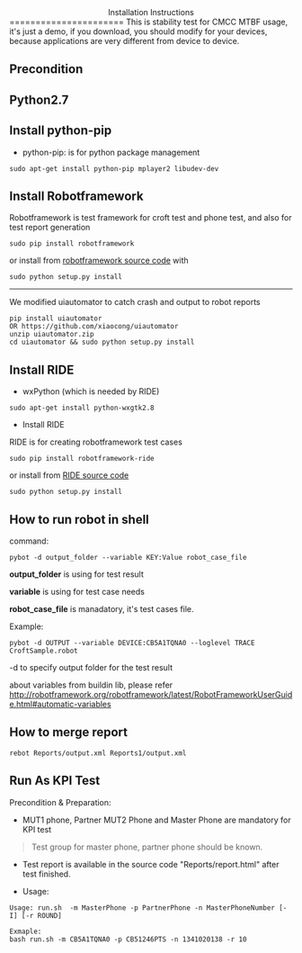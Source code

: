<center>Installation Instructions</center>
======================
This is stability test for CMCC MTBF usage, it's just a demo, if you download, you should modify for your devices, because applications are very different from device to device.


Precondition
---

Python2.7
---

Install python-pip
---

* python-pip: is for python package management


```
sudo apt-get install python-pip mplayer2 libudev-dev
```

Install Robotframework
---

Robotframework is test framework for croft test and phone test, and also for test report generation

```
sudo pip install robotframework
```

or install from [robotframework source code](https://github.com/robotframework/robotframework) with

```
sudo python setup.py install
```

---

We modified uiautomator to catch crash and output to robot reports

```
pip install uiautomator
OR https://github.com/xiaocong/uiautomator
unzip uiautomator.zip
cd uiautomator && sudo python setup.py install
```

Install RIDE
---
-  wxPython  (which is needed by RIDE)

```
sudo apt-get install python-wxgtk2.8
```

-  Install RIDE

RIDE is for creating robotframework test cases

```
sudo pip install robotframework-ride
```

or install from [RIDE source code](https://pypi.python.org/pypi/robotframework-ride)

```
sudo python setup.py install
```

How to run robot in shell
---
command:

```
pybot -d output_folder --variable KEY:Value robot_case_file
```

**output_folder** is using for test result

**variable** is using for test case needs

**robot_case_file** is manadatory, it's test cases file.

Example:

```
pybot -d OUTPUT --variable DEVICE:CB5A1TQNA0 --loglevel TRACE CroftSample.robot
```

-d to specify output folder for the test result


about variables from buildin lib, please refer
http://robotframework.org/robotframework/latest/RobotFrameworkUserGuide.html#automatic-variables

How to merge report
---

```
rebot Reports/output.xml Reports1/output.xml
```

Run As KPI Test
---
Precondition & Preparation:

* MUT1 phone, Partner MUT2 Phone and Master Phone are mandatory for KPI test

> Test group for master phone, partner phone should be known. 


* Test report is available in the source code "Reports/report.html" after test finished.

* Usage:

```
Usage: run.sh  -m MasterPhone -p PartnerPhone -n MasterPhoneNumber [-I] [-r ROUND]

Exmaple:
bash run.sh -m CB5A1TQNA0 -p CB51246PTS -n 1341020138 -r 10

```


